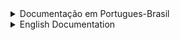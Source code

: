 <details>
<summary style="font-size:14px">Documentação em Portugues-Brasil</summary>
<p>

# § memória

``` c
int32_t mem[INT16_MAX];
``` 

|  estrutura da memória  | tamanho (hex)  |
|------------------------|----------------|
| memória de dados       | 0000  - 1110   |
| memória de instruções  | 1110  - ffff   |

essa maquina virtual usa uma **memória de 32 bits** e **16 bits para endereços**

exemplo:
``` c
// address    contents
mem[0x0000] = 00030001;
mem[0x0001] = 00010000;
``` 
os endereços podem ir de 0000 à ffff enquanto seus conteúdos podem ir de 00000000 à ffffffff

### por que os endereços são organizados assim?
porque as instruções usam **16 para o opcode** e **16 bits para o operando**, portanto, uma instrução tipo: *jmp 1112* pode apenas usar 16 bits como parâmetro, e pode ser representada na memória da seguinte maneira:

``` c
mem[0x0000] = 000d1112;   // jmp 0x1112
``` 
sendo *000d* o valor do opcode JMP e *1112* sendo seu parâmetro 

# § registradores 
``` c
// registers
struct reg {
    int32_t pc, cir, mar, mbr, acc;
} reg;
```

essa maquina virtual usa 5 registradores.
- pc = contador de programa (program counter)
- cir = registrador de instrução atual (current instruction register)
- mar = registrador de endereço de memoria (memory address register)
- acc = acumulador (accumulator)

existe também um "registrador" extra que serve para apontar o estado da máquina (ligada ou desligada)
``` c
bool running = true;
```
>  ele é definido com o valor *true* por padrão 

# § instruções 

### LDA
- LDA significa "Load Accumulator"
- recebe um endereço como parâmetro e carrega o acumulador com o valor que estiver naquele endereço 
### STO
- STO significa "Store"
- recebe um endereço como parâmetro e carrega este endereço com o valor do acumulador 
### CLA
- CLA significa "Clear Accumulator"
- não recebe nenhum parâmetro e limpa o registrador, deixando seu valor igual a 0

### ADD
- ADD significa "Add"
- recebe um endereço como parâmetro e soma o acumulador com o valor deste endereço 
### SUB
- SUB significa "Subtract"
- recebe um endereço como parâmetro e subtrai o acumulador com o valor deste endereço
### MUL
- MUL significa "Multiply"
- recebe um endereço como parâmetro e multiplica o acumulador com o valor deste endereço
### DIV
- DIV significa "Divide"
- recebe um endereço como parâmetro e divide o acumulador com o valor deste endereço

### AND
- AND significa "logical AND"
- recebe um endereço como parâmetro e efetua um AND(&) no acumulador com o valor deste endereço 
### OR
- OR significa "logical OR"
- recebe um endereço como parâmetro e efetua um OR(|) no acumulador com o valor deste endereço 
### XOR
- XOR significa "Exclusive OR"
- recebe um endereço como parâmetro e efetua um XOR(^) no acumulador com o valor deste endereço 

### SHL
- SHL significa "Shift Left" - deslocar para a esquerda
- recebe um endereço como parâmetro e desloca para a esquerda o acumulador com o valor deste endereço 
### SHR
- SHR significa "Shift Right" - deslocar para a direita
- recebe um endereço como parâmetro e desloca para a direira o acumulador com o valor deste endereço 

### JMP
- JMP significa "Jump"
- recebe um endereço como parâmetro e aponta o PC para este endereço
### JGE
- JGE significa "Jump if Greater or Equal"
- recebe um endereço como parâmetro e aponta o PC para este endereço se o valor do acumulador for maior ou igual a 0
### JNE
- JNE significa "Jump if Not Equal"
- recebe um endereço como parâmetro e aponta o PC para este endereço se o valor do acumulador for diferente de 0
### JAC
- JAC significa "Jump Accumulator"
- não recebe nenhum parâmetro e aponta o PC para o valor do acumulador

<img src="img/table.jpg">

</p></details>




<details>
<summary style="font-size:14px">English Documentation</summary>
<p>

# § memory

``` c
int32_t mem[INT16_MAX];
``` 

|  memory structure  | range (in hex) |
|--------------------|----------------|
| data memory        | 0000  - 1110   |
| instruction memory | 1110  - ffff   |

this virtual machine uses a **32 bit memory** with **16 bit addresses**

example:
``` c
// address    contents
mem[0x0000] = 00030001;
mem[0x0001] = 00010000;
``` 
addresses can range from 0000 to ffff while the contents of each address can range from 00000000 to ffffffff

### why are addresses organized like this?
because instructions have **16 bits for opcode** and **16 bits for operand**, thus, an instruction like *jmp 1112* can only take 16 bits as parameter, and can be represented in memory as:

``` c
mem[0x0000] = 000d1112;   // jmp 0x1112
``` 
with *000d* being the value for the opcode JMP and *1112* as being the location in memory to where to jump

# § registers
``` c
// registers
struct reg {
    int32_t pc, cir, mar, mbr, acc;
} reg;
```

this virtual machine has 5 registers.
- pc = program counter
- cir = current instruction register
- mar = memory address register
- acc = accumulator

there is also an additional "register" that just points out whether the machine is running or not 
``` c
bool running = true;
```
>  it is deffined to be true by default

# § instructions 
### LDA
- LDA stands for "Load Accumulator"
- it receives an address as parameter and loads the accumulator with the value located at that address
### STO
- STO stands for "Store"
- it receives an address as parameter and loads that address with the value inside the accumulator
### CLA
- CLA stands for "Clear Accumulator"
- it receives no parameter and clears the accumulator, setting it's value to 0

### ADD
- ADD stands for "Add"
- it receives an address as parameter and adds the accumulator with the value located at that address
### SUB
- SUB stands for "Subtract"
- it receives an address as parameter and subtracts the accumulator with the value located at that address
### MUL
- MUL stands for "Multiply"
- it receives an address as parameter and multiplies the accumulator with the value located at that address
### DIV
- DIV stands for "Divide"
- it receives an address as parameter and divides the accumulator with the value located at that address

### AND
- AND stands for "logical AND"
- it receives an address as parameter and ands(&) the accumulator with the value located at that address
### OR
- OR stands for "logical OR"
- it receives an address as parameter and ors(|) the accumulator with the value located at that address
### XOR
- XOR stands for "Exclusive OR"
- it receives an address as parameter and xors(^) the accumulator with the value located at that address

### SHL
- SHL stands for "Shift Left"
- it receives an address as parameter and shifts the accumulator to the left with the value located at that address
### SHR
- SHR stands for "Shift Right"
- it receives an address as parameter and shifts the accumulator to the right with the value located at that address

### JMP
- JMP stands for "Jump"
- it receives an address as parameter and sets the PC to point to that address
### JGE
- JGE stands for "Jump if Greater or Equal"
- it receives an address as parameter and sets the PC to point to that address if the accumulator is greater or equal to 0
### JNE
- JNE stands for "Jump if Not Equal"
- it receives an address as parameter and sets the PC to point to that address if the accumulator is different than 0
### JAC
- JAC stands for "Jump Accumulator"
- it receives no parameter and sets the PC to point to the accumulator

<img src="img/table.jpg">

</p></details>
